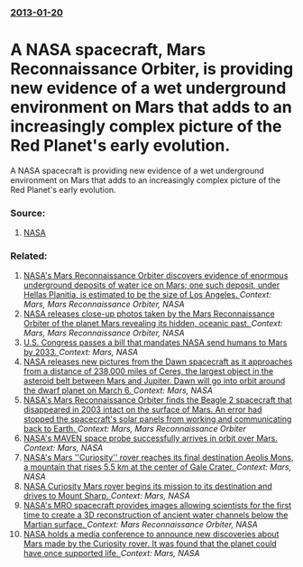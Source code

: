 ### [2013-01-20](/news/2013/01/20/index.md)

# A NASA spacecraft, Mars Reconnaissance Orbiter, is providing new evidence of a wet underground environment on Mars that adds to an increasingly complex picture of the Red Planet's early evolution. 

A NASA spacecraft is providing new evidence of a wet underground environment on Mars that adds to an increasingly complex picture of the Red Planet&#039;s early evolution.


### Source:

1. [NASA](http://www.nasa.gov/mission_pages/MRO/news/mro20130120.html)

### Related:

1. [ NASA's Mars Reconnaissance Orbiter discovers evidence of enormous underground deposits of water ice on Mars; one such deposit, under Hellas Planitia, is estimated to be the size of Los Angeles. ](/news/2008/11/20/nasa-s-mars-reconnaissance-orbiter-discovers-evidence-of-enormous-underground-deposits-of-water-ice-on-mars-one-such-deposit-under-hellas.md) _Context: Mars, Mars Reconnaissance Orbiter, NASA_
2. [ NASA releases close-up photos taken by the Mars Reconnaissance Orbiter of the planet Mars revealing its hidden, oceanic past. ](/news/2006/10/6/nasa-releases-close-up-photos-taken-by-the-mars-reconnaissance-orbiter-of-the-planet-mars-revealing-its-hidden-oceanic-past.md) _Context: Mars, Mars Reconnaissance Orbiter, NASA_
3. [U.S. Congress passes a bill that mandates NASA send humans to Mars by 2033. ](/news/2017/03/8/u-s-congress-passes-a-bill-that-mandates-nasa-send-humans-to-mars-by-2033.md) _Context: Mars, NASA_
4. [NASA releases new pictures from the Dawn spacecraft as it approaches from a distance of 238,000 miles of Ceres, the largest object in the asteroid belt between Mars and Jupiter. Dawn will go into orbit around the dwarf planet on March 6. ](/news/2015/01/19/nasa-releases-new-pictures-from-the-dawn-spacecraft-as-it-approaches-from-a-distance-of-238-000-miles-of-ceres-the-largest-object-in-the-as.md) _Context: Mars, NASA_
5. [NASA's Mars Reconnaissance Orbiter finds the Beagle 2 spacecraft that disappeared in 2003 intact on the surface of Mars. An error had stopped the spacecraft's solar panels from working and communicating back to Earth. ](/news/2015/01/16/nasa-s-mars-reconnaissance-orbiter-finds-the-beagle-2-spacecraft-that-disappeared-in-2003-intact-on-the-surface-of-mars-an-error-had-stoppe.md) _Context: Mars, Mars Reconnaissance Orbiter_
6. [NASA's MAVEN space probe successfully arrives in orbit over Mars. ](/news/2014/09/22/nasa-s-maven-space-probe-successfully-arrives-in-orbit-over-mars.md) _Context: Mars, NASA_
7. [NASA's Mars ''Curiosity'' rover reaches its final destination Aeolis Mons, a mountain that rises 5.5 km at the center of Gale Crater. ](/news/2014/09/12/nasa-s-mars-curiosity-rover-reaches-its-final-destination-aeolis-mons-a-mountain-that-rises-5-5-km-at-the-center-of-gale-crater.md) _Context: Mars, NASA_
8. [NASA Curiosity Mars rover begins its mission to its destination and drives to Mount Sharp. ](/news/2013/07/8/nasa-curiosity-mars-rover-begins-its-mission-to-its-destination-and-drives-to-mount-sharp.md) _Context: Mars, NASA_
9. [NASA's MRO spacecraft provides images allowing scientists for the first time to create a 3D reconstruction of ancient water channels below the Martian surface. ](/news/2013/03/9/nasa-s-mro-spacecraft-provides-images-allowing-scientists-for-the-first-time-to-create-a-3d-reconstruction-of-ancient-water-channels-below-t.md) _Context: Mars Reconnaissance Orbiter, NASA_
10. [NASA holds a media conference to announce new discoveries about Mars made by the Curiosity rover. It was found that the planet could have once supported life. ](/news/2013/03/12/nasa-holds-a-media-conference-to-announce-new-discoveries-about-mars-made-by-the-curiosity-rover-it-was-found-that-the-planet-could-have-on.md) _Context: Mars, NASA_

